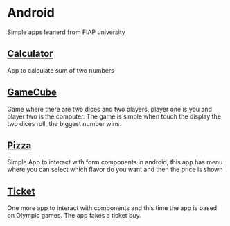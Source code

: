 # Android

Simple apps leanerd from FIAP university

## [Calculator](https://github.com/marabesi/android/tree/master/Calculator)

App to calculate sum of two numbers

## [GameCube](https://github.com/marabesi/android/tree/master/GameCube)

Game where there are two dices and two players, player one is you and player two is the computer. The game is simple when touch 
the display the two dices roll, the biggest number wins.

## [Pizza](https://github.com/marabesi/android/tree/master/Pizza)

Simple App to interact with form components in android, this app has menu where you can select which flavor do you want and then
the price is shown

## [Ticket](https://github.com/marabesi/android/tree/master/Ticket)

One more app to interact with components and this time the app is based on Olympic games. The app fakes a ticket buy.
